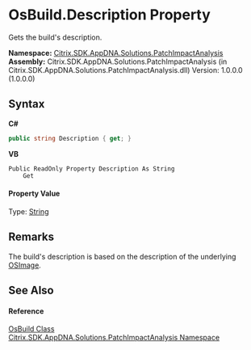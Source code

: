 # OsBuild.Description Property 
 

Gets the build's description.

**Namespace:**&nbsp;<a href="871ad9a2-386c-600b-6667-036c2dd65206">Citrix.SDK.AppDNA.Solutions.PatchImpactAnalysis</a><br />**Assembly:**&nbsp;Citrix.SDK.AppDNA.Solutions.PatchImpactAnalysis (in Citrix.SDK.AppDNA.Solutions.PatchImpactAnalysis.dll) Version: 1.0.0.0 (1.0.0.0)

## Syntax

**C#**
```csharp
public string Description { get; }
```

**VB**
```vbnet
Public ReadOnly Property Description As String
	Get
```


#### Property Value
Type: <a href="http://msdn2.microsoft.com/en-us/library/s1wwdcbf" target="_blank">String</a>

## Remarks
The build's description is based on the description of the underlying <a href="3392740e-a7b4-99c9-3be9-08c56344708c">OSImage</a>.

## See Also


#### Reference
<a href="8ef27ad1-db34-c3c5-7573-7003640acb06">OsBuild Class</a><br /><a href="871ad9a2-386c-600b-6667-036c2dd65206">Citrix.SDK.AppDNA.Solutions.PatchImpactAnalysis Namespace</a><br />